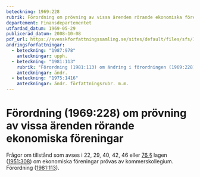 ```yaml
---
beteckning: 1969:228
rubrik: Förordning om prövning av vissa ärenden rörande ekonomiska föreningar
departement: Finansdepartementet
utfardad_datum: 1969-05-29
publicerad_datum: 2008-10-08
pdf_url: https://svenskforfattningssamling.se/sites/default/files/sfs/1969-05/SFS1969-228.pdf
andringsforfattningar:
  - beteckning: "1987:978"
    anteckningar: upph.
  - beteckning: "1981:113"
    rubrik: "Förordning (1981:113) om ändring i förordningen (1969:228) om prövning av vissa ärenden rörande ekono- miska föreningar"
    anteckningar: ändr.
  - beteckning: "1975:1416"
    anteckningar: ändr. författningsrubr. m.m.
---
```


# Förordning (1969:228) om prövning av vissa ärenden rörande ekonomiska föreningar

Frågor om tillstånd som avses i 22, 29, 40, 42, 46 eller [76 §](#76) lagen ([1951:308](https://selex.se/eli/sfs/1951/308)) om ekonomiska föreningar prövas av kommerskollegium. Förordning ([1981:113](https://selex.se/eli/sfs/1981/113)).